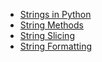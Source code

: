 - [Strings in Python](./Strings-in-Python.md)
- [String Methods](./String-Methods.md)
- [String Slicing](./String-Slicing.md)
- [String Formatting](./String-Formatting.md)
